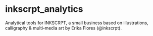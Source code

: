 # inkscrpt_analytics
Analytical tools for INKSCRPT, a small business based on illustrations, calligraphy &amp; multi-media art by Erika Flores (@inkscrpt).
